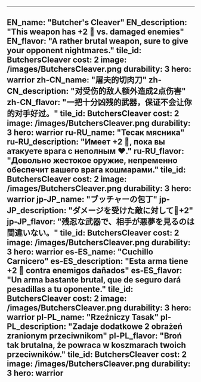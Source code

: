 ---

EN_name: "Butcher's Cleaver"
EN_description: "This weapon has +2 🔸 vs. damaged enemies"
EN_flavor: "A rather brutal weapon, sure to give your opponent nightmares."
tile_id: ButchersCleaver
cost: 2
image: /images/ButchersCleaver.png
durability: 3
hero: warrior
zh-CN_name: "屠夫的切肉刀"
zh-CN_description: "对受伤的敌人额外造成2点伤害"
zh-CN_flavor: "一把十分凶残的武器，保证不会让你的对手好过。"
tile_id: ButchersCleaver
cost: 2
image: /images/ButchersCleaver.png
durability: 3
hero: warrior
ru-RU_name: "Тесак мясника"
ru-RU_description: "Имеет +2 🔸, пока вы атакуете врага с неполным ❤️."
ru-RU_flavor: "Довольно жестокое оружие, непременно обеспечит вашего врага кошмарами."
tile_id: ButchersCleaver
cost: 2
image: /images/ButchersCleaver.png
durability: 3
hero: warrior
jp-JP_name: "ブッチャーの包丁"
jp-JP_description: "ダメージを受けた敵に対して🔸+2"
jp-JP_flavor: "残忍な武器で、相手が悪夢を見るのは間違いない。"
tile_id: ButchersCleaver
cost: 2
image: /images/ButchersCleaver.png
durability: 3
hero: warrior
es-ES_name: "Cuchillo Carnicero"
es-ES_description: "Esta arma tiene +2 🔸 contra enemigos dañados"
es-ES_flavor: "Un arma bastante brutal, que de seguro dará pesadillas a tu oponente."
tile_id: ButchersCleaver
cost: 2
image: /images/ButchersCleaver.png
durability: 3
hero: warrior
pl-PL_name: "Rzeźniczy Tasak"
pl-PL_description: "Zadaje dodatkowe 2 obrażeń zranionym przeciwnikom"
pl-PL_flavor: "Broń tak brutalna, że powraca w koszmarach twoich przeciwników."
tile_id: ButchersCleaver
cost: 2
image: /images/ButchersCleaver.png
durability: 3
hero: warrior
---